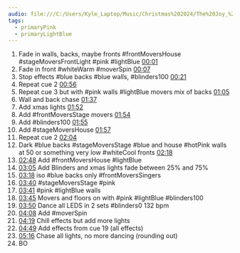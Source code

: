 ```yaml
---
audio: file:///C:/Users/Kyle_Laptop/Music/Christmas%202024/The%20Joy_%20Joy%20To%20The%20World-B.mp3
tags:
  - primaryPink
  - primaryLightBlue
---
```


1. Fade in walls, backs, maybe fronts #frontMoversHouse #stageMoversFrontLight #pink #lightBlue  [00:01](file:///C:/Users/Kyle_Laptop/Music/Christmas%202024/The%20Joy_%20Joy%20To%20The%20World-B.mp3#t=1.67) 
2. Fade in front #whiteWarm  #moverSpin [00:07](file:///C:/Users/Kyle_Laptop/Music/Christmas%202024/The%20Joy_%20Joy%20To%20The%20World-B.mp3#t=7.13) 
3. Stop effects #blue  backs #blue walls, #blinders100 [00:21](file:///C:/Users/Kyle_Laptop/Music/Christmas%202024/The%20Joy_%20Joy%20To%20The%20World-B.mp3#t=21.00) 
4. Repeat cue 2 [00:56](file:///C:/Users/Kyle_Laptop/Music/Christmas%202024/The%20Joy_%20Joy%20To%20The%20World-B.mp3#t=56.49) 
5. Repeat cue 3 but with #pink  walls #lightBlue movers mix of backs [01:05](file:///C:/Users/Kyle_Laptop/Music/Christmas%202024/The%20Joy_%20Joy%20To%20The%20World-B.mp3#t=01:05.31) 
6. Wall and back chase [01:37](file:///C:/Users/Kyle_Laptop/Music/Christmas%202024/The%20Joy_%20Joy%20To%20The%20World-B.mp3#t=01:37.84) 
7. Add xmas lights [01:52](file:///C:/Users/Kyle_Laptop/Music/Christmas%202024/The%20Joy_%20Joy%20To%20The%20World-B.mp3#t=01:52.80) 
8. Add #frontMoversStage  movers [01:54](file:///C:/Users/Kyle_Laptop/Music/Christmas%202024/The%20Joy_%20Joy%20To%20The%20World-B.mp3#t=01:54.50) 
9. Add #blinders100 [01:55](file:///C:/Users/Kyle_Laptop/Music/Christmas%202024/The%20Joy_%20Joy%20To%20The%20World-B.mp3#t=01:55.93) 
10. Add #stageMoversHouse [01:57](file:///C:/Users/Kyle_Laptop/Music/Christmas%202024/The%20Joy_%20Joy%20To%20The%20World-B.mp3#t=01:57.75) 
11. Repeat cue 2 [02:04](file:///C:/Users/Kyle_Laptop/Music/Christmas%202024/The%20Joy_%20Joy%20To%20The%20World-B.mp3#t=02:04.88) 
12. Dark #blue backs #stageMoversStage #blue  and house #hotPink walls at 50 or something very low #whiteCool fronts [02:18](file:///C:/Users/Kyle_Laptop/Music/Christmas%202024/The%20Joy_%20Joy%20To%20The%20World-B.mp3#t=02:18.00) 
13. [02:48](file:///C:/Users/Kyle_Laptop/Music/Christmas%202024/The%20Joy_%20Joy%20To%20The%20World-B.mp3#t=02:48.77) Add #frontMoversHouse #lightBlue 
14. [03:05](file:///C:/Users/Kyle_Laptop/Music/Christmas%202024/The%20Joy_%20Joy%20To%20The%20World-B.mp3#t=03:05.86) Add Blinders and xmas lights fade between 25% and 75%
15. [03:18](file:///C:/Users/Kyle_Laptop/Music/Christmas%202024/The%20Joy_%20Joy%20To%20The%20World-B.mp3#t=03:18.36) iso #blue backs only #frontMoversSingers 
16. [03:40](file:///C:/Users/Kyle_Laptop/Music/Christmas%202024/The%20Joy_%20Joy%20To%20The%20World-B.mp3#t=03:40.92) #stageMoversStage #pink 
17. [03:41](file:///C:/Users/Kyle_Laptop/Music/Christmas%202024/The%20Joy_%20Joy%20To%20The%20World-B.mp3#t=03:41.68)  #pink #lightBlue walls
18. [03:45](file:///C:/Users/Kyle_Laptop/Music/Christmas%202024/The%20Joy_%20Joy%20To%20The%20World-B.mp3#t=03:45.19) Movers and floors on with #pink #lightBlue  #blinders100
19. [03:50](file:///C:/Users/Kyle_Laptop/Music/Christmas%202024/The%20Joy_%20Joy%20To%20The%20World-B.mp3#t=03:50.73) Dance all LEDS in 2 sets #blinders0 132 bpm
20. [04:08](file:///C:/Users/Kyle_Laptop/Music/Christmas%202024/The%20Joy_%20Joy%20To%20The%20World-B.mp3#t=04:08.97) Add #moverSpin
21. [04:19](file:///C:/Users/Kyle_Laptop/Music/Christmas%202024/The%20Joy_%20Joy%20To%20The%20World-B.mp3#t=04:19.82) Chill effects but add more lights 
22. [04:49](file:///C:/Users/Kyle_Laptop/Music/Christmas%202024/The%20Joy_%20Joy%20To%20The%20World-B.mp3#t=04:49.07) Add effects from cue 19 (all effects)
24. [05:16](file:///C:/Users/Kyle_Laptop/Music/Christmas%202024/The%20Joy_%20Joy%20To%20The%20World-B.mp3#t=05:16.79) Chase all lights, no more dancing (rounding out)
25. BO